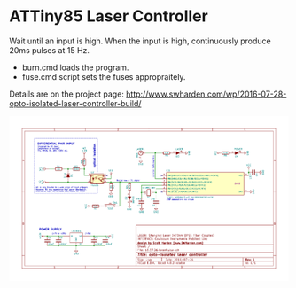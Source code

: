 # ATTiny85 Laser Controller

Wait until an input is high. When the input is high, continuously produce 20ms pulses at 15 Hz.

* burn.cmd loads the program. 
* fuse.cmd script sets the fuses appropraitely.

Details are on the project page:
http://www.swharden.com/wp/2016-07-28-opto-isolated-laser-controller-build/


![demo](schematic.png)
